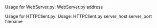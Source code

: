 Usage for WebServer.py: WebServer.py address

Usage for HTTPClient.py: Usage: HTTPClient.py server_host server_port filename